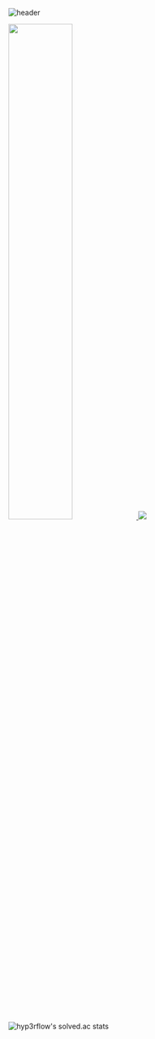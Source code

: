 ![header](https://capsule-render.vercel.app/api?type=transparent&color=auto&height=200&section=header&text=I%20am%20Monster&desc=FE%20Developer&fontSize=50&animation=fadeIn&fontColor=9c54c1&fontAlignY=40)

<a href="s">
  <img src="https://github-readme-stats.vercel.app/api?username=monsta-zo&theme=default&show_icons=true" width="50%" />
</a>
<a href="s">
  <img src="https://github-readme-stats.vercel.app/api/top-langs/?username=monsta-zo&exclude_repo=dkssud8150.github.io&layout=compact&theme=default" />
</a>


![hyp3rflow's solved.ac stats](https://github-readme-solvedac.hyp3rflow.vercel.app/api/?handle=lezo9911)

